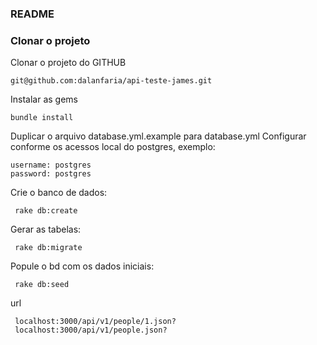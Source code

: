 ### README

### Clonar o projeto

 Clonar o projeto do GITHUB
```
git@github.com:dalanfaria/api-teste-james.git
```

Instalar as gems

```
bundle install
```

Duplicar o arquivo database.yml.example para database.yml
Configurar conforme os acessos local do postgres, exemplo:

```
username: postgres
password: postgres
```

 Crie o banco de dados:

```
 rake db:create
```
 Gerar as tabelas:

```
 rake db:migrate
```

Popule o bd com os dados iniciais:

```
 rake db:seed
```

url

```
 localhost:3000/api/v1/people/1.json?
 localhost:3000/api/v1/people.json?
```

